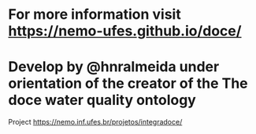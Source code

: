 # For more information visit https://nemo-ufes.github.io/doce/
# Develop by @hnralmeida under orientation of the creator of the The doce water quality ontology

Project https://nemo.inf.ufes.br/projetos/integradoce/

